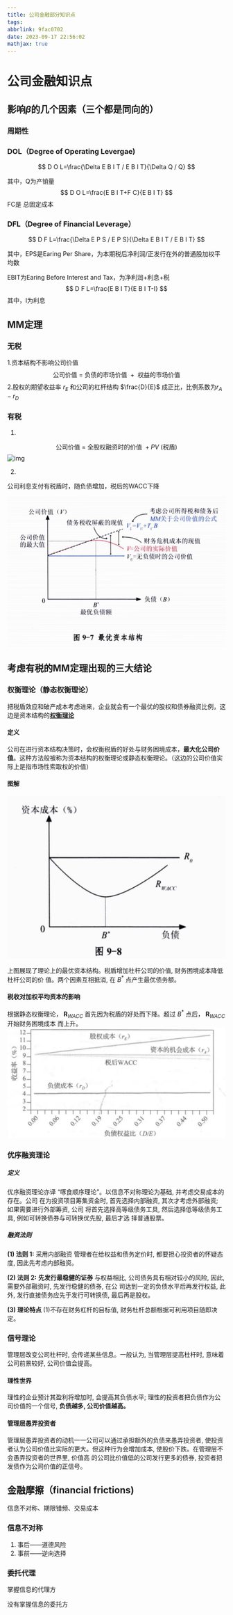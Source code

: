 ```yaml
---
title: 公司金融部分知识点
tags: 
abbrlink: 9fac0702
date: 2023-09-17 22:56:02
mathjax: true
---
```


# 公司金融知识点

## 影响$\beta$的几个因素（三个都是同向的）

### 周期性

### DOL（Degree of Operating Levergae)

$$
D O L=\frac{\Delta E B I T / E B I T}{\Delta Q / Q}
$$

其中，Q为产销量
$$
D O L=\frac{E B I T+F C}{E B I T}
$$
FC是 总固定成本

### DFL（Degree of Financial Leverage）

$$
D F L=\frac{\Delta E P S / E P S}{\Delta E B I T / E B I T}
$$

其中，EPS是Earing Per Share，为本期税后净利润/正发行在外的普通股加权平均数

EBIT为Earing Before Interest and Tax，为净利润+利息+税
$$
D F L=\frac{E B I T}{E B I T-I}
$$
其中，I为利息

## MM定理

### 无税

1.资本结构不影响公司价值
$$
\text { 公司价值 = 负债的市场价值 }+\text { 权益的市场价值 }
$$
2.股权的期望收益率 $r_E$ 和公司的杠杆结构 $\frac{D}{E}$ 成正比，比例系数为$r_A-r_D$

### 有税

1.
$$
\text { 公司价值 = 全股权融资时的价值 }+P V \text { (税盾) }
$$
![img](https://cdn.niusouti.com/images/edcd8895fabcb605_img/3d7cda4ca7c9d6d4.png)

2.

公司利息支付有税盾时，随负债增加，税后的WACC下降

![img-1](./公司金融部分知识点/1.png)
## 考虑有税的MM定理出现的三大结论

### 权衡理论（静态权衡理论）

把税盾效应和破产成本考虑进来，企业就会有一个最优的股权和债券融资比例，这边是资本结构的<u>**权衡理论**</u>

#### **定义**

公司在进行资本结构决策时，会权衡税盾的好处与财务困境成本，**最大化公司价值**。这种方法般被称为资本结构的权衡理论或静态权衡理论。（这边的公司价值实际上是指市场性索取权的价值）

#### 图解

![img-2](./公司金融部分知识点/2.png)

上图展现了理论上的最优资本结构。税盾增加杜杆公司的价值, 财务困境成本降低杜杆公司的价 值。两个因素互相抵消, 在 $B^*$ 点产生最优债务额。

#### 税收对加权平均资本的影响

根据静态权衡理论， $\boldsymbol{R}_{W A C C}$ 首先因为税盾的好处而下降。超过 $B^*$ 点后， $\boldsymbol{R}_{W A C C}$ 开始财务困境成本 而上升。
![img-3](./公司金融部分知识点/3.jpg)


### 优序融资理论

##### 定义

优序融资理论亦译 “啄食顺序理论”。以信息不对称理论为基础, 并考虑交易成本的存在。公司 在为投资项目筹集资金时, 首先选择内部融资, 其次才考虑外部融资; 如果需要进行外部筹资, 公司 将首先选择高等级债务工具, 然后选择低等级债务工具, 例如可转换债券与可转换优先股, 最后才选 择普通股票。

##### 融资法则

**(1) 法则 1:** 采用内部融资
管理者在给权益和债务定价时, 都要担心投资者的怀疑态度, 因此先考虑内部融资。

**(2) 法则 2:** **先发行最稳健的证券**
与权益相比, 公司债务具有相对较小的风险, 因此, 需要外部融资时, 先发行稳健的债券, 在公 司达到一定的负债水平后再发行权益, 此外, 发行直接债务应先于发行可转换债, 最后再是股权。

**(3) 理论特点**
(1)不存在财务杠杆的目标值, 财务杜杆总额根据可利用项目随即决定。

### 信号理论

管理层改变公司杜杆时, 会传递某些信息。一般认为, 当管理层提高杜杆时, 意味着公司前景较好, 公司价值会提高。

#### 理性世界

理性的企业预计其盈利将增加时, 会提高其负债水平; 理性的投资者把负债作为公司价值的一个信号, **负债越多, 公司价值越高。**

#### 管理层愚弄投资者

管理层愚弄投资者的动机一一公司可以通过承担额外的负债来愚弄投资者, 使投资者认为公司价值比实际的更大。但这种行为会增加成本, 使股价下跌。在管理层不会愚弄投资者的世界里, 价值高 的公司比价值低的公司发行更多的债券, 投资者把发债作为公司价值的正信号。

## 金融摩擦（financial frictions)

信息不对称、期限错频、交易成本

### 信息不对称

1. 事后——道德风险
2. 事前——逆向选择

### 委托代理

掌握信息的代理方

没有掌握信息的委托方
